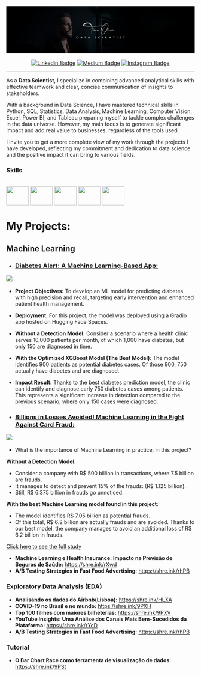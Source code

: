 <img src="https://github.com/fabioolivei/Fabio_Olivei_Data_Sciense/blob/main/FABIO-OLIVEI-%20Banner.png" alt="👋 Hi there! I'm Fabio Olivei" title="👋 Hi there! I'm Fabio Olivei"/>

<div align="center">
  
  [![Linkedin Badge](https://img.shields.io/badge/LinkedIn-0077B5?style=flat-square&logo=Linkedin&logoColor=white&link=https://www.linkedin.com/in/fabioolivei/)](https://www.linkedin.com/in/fabioolivei/)
  [![Medium Badge](https://img.shields.io/badge/Medium-000000?style=flat-square&logo=medium&logoColor=white)](https://medium.com/@fabioolivei)
  [![Instagram Badge](https://img.shields.io/badge/Instagram-E4404F?style=flat-square&logo=instagram&logoColor=white)](https://www.instagram.com/fabioolivei/)

  
</div>

---

<p align="left">
As a <strong>Data Scientist</strong>, I specialize in combining advanced analytical skills with effective teamwork and clear, concise communication of insights to stakeholders.

With a background in Data Science, I have mastered technical skills in Python, SQL, Statistics, Data Analysis, Machine Learning, Computer Vision, Excel, Power BI, and Tableau preparing myself to tackle complex challenges in the data universe. However, my main focus is to generate significant impact and add real value to businesses, regardless of the tools used.

I invite you to get a more complete view of my work through the projects I have developed, reflecting my commitment and dedication to data science and the positive impact it can bring to various fields.
</p>


### Skills  

<div style="display: inline_block"><br>
  <img align="center" height="50" width="60" src="https://cdn.jsdelivr.net/gh/devicons/devicon/icons/python/python-original.svg" />
  <img align="center" height="50" width="60" src="https://cdn.jsdelivr.net/gh/devicons/devicon/icons/mysql/mysql-original-wordmark.svg" />
  <img align="center" height="50" width="60" src="https://cdn.jsdelivr.net/gh/devicons/devicon/icons/git/git-original.svg" />
  <img align="center" height="50" width="60" src="https://cdn.jsdelivr.net/gh/devicons/devicon/icons/jupyter/jupyter-original-wordmark.svg" />
  <img align="center" height="50" width="60" src="https://raw.githubusercontent.com/microsoft/PowerBI-Icons/2bf1c982fb24528eee1559a96a25eb534c175cfd/SVG/Power-BI.svg" />
          
</div>


# My Projects:

## **Machine Learning**


* ### [**Diabetes Alert: A Machine Learning-Based App:**](https://shre.ink/rvNt)

<img src="https://miro.medium.com/v2/resize:fit:720/format:webp/1*3xBqh5Df8qJj98VNi2GS0w.jpeg" />

- **Project Objectives:** To develop an ML model for predicting diabetes with high precision and recall, targeting early intervention and enhanced patient health management.

- **Deployment**:
For this project, the model was deployed using a Gradio app hosted on Hugging Face Spaces.

- **Without a Detection Model:** Consider a scenario where a health clinic serves 10,000 patients per month, of which 1,000 have diabetes, but only 150 are diagnosed in time.

- **With the Optimized XGBoost Model (The Best Model)**: The model identifies 900 patients as potential diabetes cases. Of those 900, 750 actually have diabetes and are diagnosed.

- **Impact Result:** Thanks to the best diabetes prediction model, the clinic can identify and diagnose early 750 diabetes cases among patients. This represents a significant increase in detection compared to the previous scenario, where only 150 cases were diagnosed.


  

* ### [**Billions in Losses Avoided! Machine Learning in the Fight Against Card Fraud:**](https://shre.ink/UpF5)

<img src="https://miro.medium.com/v2/resize:fit:720/format:webp/1*mnxrPjQxlHBdty3ZiVW8iw.png" />

- What is the importance of Machine Learning in practice, in this project?
  
**Without a Detection Model**:

*   Consider a company with R$ 500 billion in transactions, where 7.5 billion are frauds.
*   It manages to detect and prevent 15% of the frauds: (R$ 1.125 billion).
*   Still, R$ 6.375 billion in frauds go unnoticed.

**With the best Machine Learning model found in this project**:

*   The model identifies R$ 7.05 billion as potential frauds.
*   Of this total, R$ 6.2 billion are actually frauds and are avoided. Thanks to our best model, the company manages to avoid an additional loss of R$ 6.2 billion in frauds.

[Click here to see the full study](https://shre.ink/UpF5)



* **Machine Learning e Health Insurance: Impacto na Previsão de Seguros de Saúde:** https://shre.ink/rXwd
* **A/B Testing Strategies in Fast Food Advertising:** https://shre.ink/rhPB
  
### Exploratory Data Analysis (EDA)  
* **Analisando os dados do Airbnb(Lisboa):** https://shre.ink/HLXA
* **COVID-19 no Brasil e no mundo:**  https://shre.ink/9PXH
* **Top 100 filmes com maiores bilheterias:** https://shre.ink/9PXV
* **YouTube Insights: Uma Análise dos Canais Mais Bem-Sucedidos da Plataforma:** https://shre.ink/rYcD
* **A/B Testing Strategies in Fast Food Advertising:** https://shre.ink/rhPB

### Tutorial
* **O Bar Chart Race como ferramenta de visualização de dados:** https://shre.ink/9PSt
